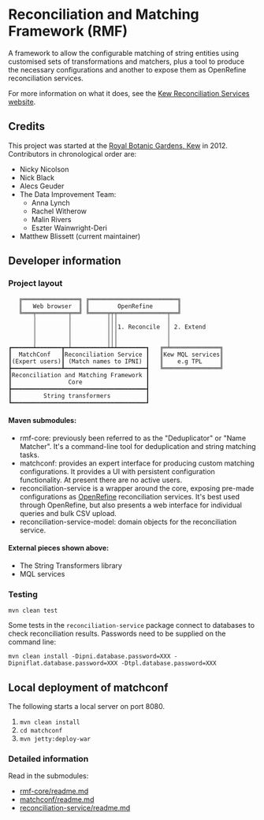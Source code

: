 # Reconciliation and Matching Framework (RMF)

A framework to allow the configurable matching of string entities using customised sets of transformations and matchers, plus a tool to produce the necessary configurations and another to expose them as OpenRefine reconciliation services.

For more information on what it does, see the [Kew Reconciliation Services website](http://data1.kew.org/reconciliation/).

## Credits

This project was started at the [Royal Botanic Gardens, Kew](http://www.kew.org/) in 2012.  Contributors in chronological order are:

* Nicky Nicolson
* Nick Black
* Alecs Geuder
* The Data Improvement Team:
	* Anna Lynch
	* Rachel Witherow
	* Malin Rivers
	* Eszter Wainwright-Deri
* Matthew Blissett (current maintainer)

## Developer information

### Project layout

       ╔════════════════╗ ╔═════════════════════════╗
       ║   Web browser  ║ ║        OpenRefine       ║
       ╚═══╤═════════╤══╝ ╚═════╤╤╤══════════════╤══╝
           │         │          │││              │
           │         │          │││1. Reconcile  │ 2. Extend
           │         │          │││              │
           │         │          │││              │
    ┏━━━━━━┷━━━━━━━┳━┷━━━━━━━━━━┷┷┷━━━━━━━━┓   ╔═╧══════════════╗
    ┃  MatchConf   ┃Reconciliation Service ┃   ║Kew MQL services║
    ┃(Expert users)┃ (Match names to IPNI) ┃   ║    e.g TPL     ║
    ┣━━━━━━━━━━━━━━┻━━━━━━━━━━━━━━━━━━━━━━━┫   ╚════════════════╝
    ┃Reconciliation and Matching Framework ┃
    ┃                Core                  ┃
    ┣━━━━━━━━━━━━━━━━━━━━━━━━━━━━━━━━━━━━━━┫
    ┃         String transformers          ┃
    ┗━━━━━━━━━━━━━━━━━━━━━━━━━━━━━━━━━━━━━━┛

#### Maven submodules:

* rmf-core: previously been referred to as the "Deduplicator" or "Name Matcher".
  It's a command-line tool for deduplication and string matching tasks.
* matchconf: provides an expert interface for producing custom matching configurations.
  It provides a UI with persistent configuration functionality.
  At present there are no active users.
* reconciliation-service is a wrapper around the core, exposing pre-made configurations
  as [OpenRefine](http://www.openrefine.org/) reconciliation services.
  It's best used through OpenRefine, but also presents a web interface
  for individual queries and bulk CSV upload.
* reconciliation-service-model: domain objects for the reconciliation service.

#### External pieces shown above:

* The String Transformers library
* MQL services

### Testing

`mvn clean test`

Some tests in the `reconciliation-service` package connect to databases to check reconciliation results.  Passwords need to be supplied on the command line:

`mvn clean install -Dipni.database.password=XXX -Dipniflat.database.password=XXX -Dtpl.database.password=XXX`

## Local deployment of matchconf
The following starts a local server on port 8080.

1. `mvn clean install`
2. `cd matchconf`
3. `mvn jetty:deploy-war`

### Detailed information

Read in the submodules:

* [rmf-core/readme.md](rmf-core/readme.md)
* [matchconf/readme.md](matchconf/readme.md)
* [reconciliation-service/readme.md](reconciliation-service/readme.md)
